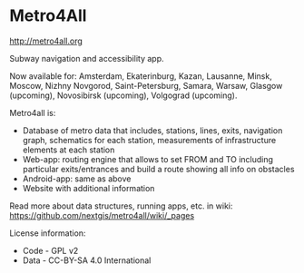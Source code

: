 Metro4All
===========

http://metro4all.org

Subway navigation and accessibility app.

Now available for: Amsterdam, Ekaterinburg, Kazan, Lausanne, Minsk, Moscow, Nizhny Novgorod, Saint-Petersburg, Samara, Warsaw, Glasgow (upcoming), Novosibirsk (upcoming), Volgograd (upcoming).

Metro4all is:

* Database of metro data that includes, stations, lines, exits, navigation graph, schematics for each station, measurements of infrastructure elements at each station
* Web-app: routing engine that allows to set FROM and TO including particular exits/entrances and build a route showing all info on obstacles
* Android-app: same as above
* Website with additional information

Read more about data structures, running apps, etc. in wiki: https://github.com/nextgis/metro4all/wiki/_pages


License information:

* Code - GPL v2
* Data - CC-BY-SA 4.0 International
